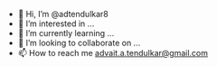 - 👋 Hi, I’m @adtendulkar8
- 👀 I’m interested in ...
- 🌱 I’m currently learning ...
- 💞️ I’m looking to collaborate on ...
- 📫 How to reach me advait.a.tendulkar@gmail.com

<!---
adtendulkar8/adtendulkar8 is a ✨ special ✨ repository because its `README.md` (this file) appears on your GitHub profile.
You can click the Preview link to take a look at your changes.
--->
